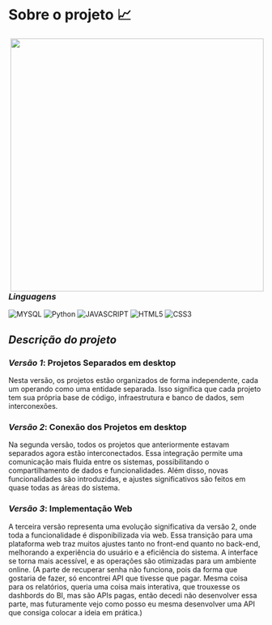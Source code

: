 
# Sobre o projeto :chart_with_upwards_trend:

<img src="https://i.ibb.co/c1BfdvX/pixel-background-of-a-home-office-with-light-shining-through-the-window.png" min-width="500" max-width="500" width="500" align="right">

### *Linguagens*

![MYSQL](https://img.shields.io/badge/sql-3670A0?style=for-the-badge&logo=mysql&logoColor=fff)
![Python](https://img.shields.io/badge/python-3670A0?style=for-the-badge&logo=python&logoColor=ffdd54)
![JAVASCRIPT](https://img.shields.io/badge/JavaScript-323330?style=for-the-badge&logo=javascript&logoColor=F7DF1E)
![HTML5](https://img.shields.io/badge/HTML5-E34F26?style=for-the-badge&logo=html5&logoColor=white)
![CSS3](https://img.shields.io/badge/CSS3-1572B6?style=for-the-badge&logo=css3&logoColor=white)

## *Descrição do projeto*

### *Versão 1*: Projetos Separados em desktop
Nesta versão, os projetos estão organizados de forma independente, cada um operando como uma entidade separada. Isso significa que cada projeto tem sua própria base de código, infraestrutura e banco de dados, sem interconexões.

### *Versão 2*: Conexão dos Projetos em desktop
Na segunda versão, todos os projetos que anteriormente estavam separados agora estão interconectados. Essa integração permite uma comunicação mais fluida entre os sistemas, possibilitando o compartilhamento de dados e funcionalidades. Além disso, novas funcionalidades são introduzidas, e ajustes significativos são feitos em quase todas as áreas do sistema.

### *Versão 3*: Implementação Web
A terceira versão representa uma evolução significativa da versão 2, onde toda a funcionalidade é disponibilizada via web. Essa transição para uma plataforma web traz muitos ajustes tanto no front-end quanto no back-end, melhorando a experiência do usuário e a eficiência do sistema. A interface se torna mais acessível, e as operações são otimizadas para um ambiente online.
(A parte de recuperar senha não funciona, pois da forma que gostaria de fazer, só encontrei API que tivesse que pagar. Mesma coisa para os relatórios, queria uma coisa mais interativa, que trouxesse os dashbords do BI, mas são APIs pagas, então decedi não desenvolver essa parte, mas futuramente vejo como posso eu mesma desenvolver uma API que consiga colocar a ideia em prática.)
